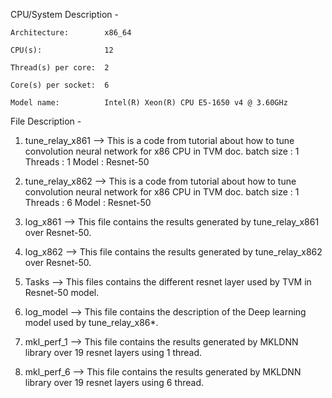 CPU/System Description -

    Architecture:        x86_64
    
    CPU(s):              12
    
    Thread(s) per core:  2
    
    Core(s) per socket:  6
    
    Model name:          Intel(R) Xeon(R) CPU E5-1650 v4 @ 3.60GHz


File Description -

1. tune_relay_x861 --> This is a code from tutorial about how to tune convolution neural network for x86 CPU in TVM doc.
    batch size : 1
    Threads : 1
    Model : Resnet-50

2. tune_relay_x862 --> This is a code from tutorial about how to tune convolution neural network for x86 CPU in TVM doc.
    batch size : 1
    Threads : 6
    Model : Resnet-50

3. log_x861 --> This file contains the results generated by tune_relay_x861 over Resnet-50.

4. log_x862 --> This file contains the results generated by tune_relay_x862 over Resnet-50.

5. Tasks --> This files contains the different resnet layer used by TVM in Resnet-50 model.

6. log_model --> This file contains the description of the Deep learning model used by tune_relay_x86*.

7. mkl_perf_1 --> This file contains the results generated by MKLDNN library over 19 resnet layers using 1 thread.

8. mkl_perf_6 --> This file contains the results generated by MKLDNN library over 19 resnet layers using 6 thread.